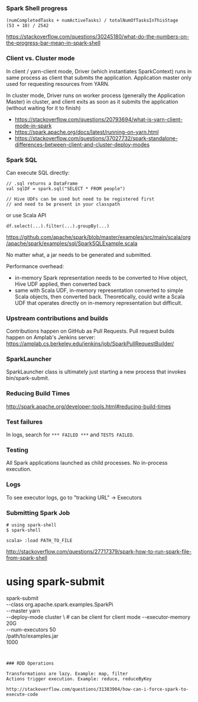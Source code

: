 ### Spark Shell progress

```
(numCompletedTasks + numActiveTasks) / totalNumOfTasksInThisStage
(53 + 10) / 2542
```

https://stackoverflow.com/questions/30245180/what-do-the-numbers-on-the-progress-bar-mean-in-spark-shell


### Client vs. Cluster mode

In client / yarn-client mode, Driver (which instantiates SparkContext) runs in same process as client that submits the application. Application master only used for requesting resources from YARN.

In cluster mode, Driver runs on worker process (generally the Application Master) in cluster, and client exits as soon as it submits the application (without waiting for it to finish)

* https://stackoverflow.com/questions/20793694/what-is-yarn-client-mode-in-spark
* https://spark.apache.org/docs/latest/running-on-yarn.html
* https://stackoverflow.com/questions/37027732/spark-standalone-differences-between-client-and-cluster-deploy-modes


### Spark SQL

Can execute SQL directly:
```
// .sql returns a DataFrame
val sqlDF = spark.sql("SELECT * FROM people")

// Hive UDFs can be used but need to be registered first
// and need to be present in your classpath
```

or use Scala API

```
df.select(...).filter(...).groupBy(...)
```

https://github.com/apache/spark/blob/master/examples/src/main/scala/org/apache/spark/examples/sql/SparkSQLExample.scala

No matter what, a jar needs to be generated and submitted.

Performance overhead:
- in-memory Spark representation needs to be converted to Hive object, Hive UDF applied, then converted back
- same with Scala UDF, in-memory representation converted to simple Scala objects, then converted back. Theoretically, could write a Scala UDF that operates directly on in-memory representation but difficult.


### Upstream contributions and builds

Contributions happen on GitHub as Pull Requests. Pull request builds happen on Amplab's Jenkins server: https://amplab.cs.berkeley.edu/jenkins/job/SparkPullRequestBuilder/


### SparkLauncher

SparkLauncher class is ultimately just starting a new process that invokes bin/spark-submit.


### Reducing Build Times
http://spark.apache.org/developer-tools.html#reducing-build-times


### Test failures
In logs, search for `*** FAILED ***` and `TESTS FAILED`.


### Testing

All Spark applications launched as child processes. No in-process execution.


### Logs

To see executor logs, go to "tracking URL" -> Executors


### Submitting Spark Job
```
# using spark-shell
$ spark-shell

scala> :load PATH_TO_FILE
```
http://stackoverflow.com/questions/27717379/spark-how-to-run-spark-file-from-spark-shell

# using spark-submit
spark-submit \
  --class org.apache.spark.examples.SparkPi \
  --master yarn \
  --deploy-mode cluster \  # can be client for client mode
  --executor-memory 20G \
  --num-executors 50 \
  /path/to/examples.jar \
  1000
```


### RDD Operations

Transformations are lazy. Example: map, filter
Actions trigger execution. Example: reduce, reduceByKey

http://stackoverflow.com/questions/31383904/how-can-i-force-spark-to-execute-code